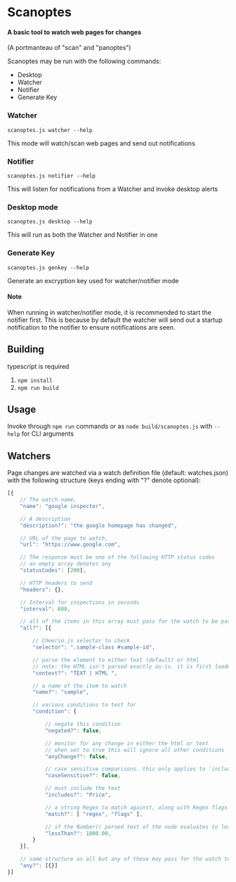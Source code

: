 # Scanoptes
#### A basic tool to watch web pages for changes

(A portmanteau of "scan" and "panoptes")

Scanoptes may be run with the following commands:
* Desktop
* Watcher
* Notifier
* Generate Key

### Watcher
`scanoptes.js watcher --help`

This mode will watch/scan web pages and send out notifications

### Notifier
`scanoptes.js notifier --help`

This will listen for notifications from a Watcher and invoke desktop alerts

### Desktop mode
`scanoptes.js desktop --help`

This will run as both the Watcher and Notifier in one

### Generate Key
`scanoptes.js genkey --help`

Generate an excryption key used for watcher/notifier mode

#### Note
When running in watcher/notifier mode, it is recommended to start the notifier first. This is because by default the
watcher will send out a startup notification to the notifier to ensure notifications are seen.

## Building
typescript is required
1. `npm install`
2. `npm run build`

## Usage
Invoke through `npm run` commands or as `node build/scanoptes.js` with `--help` for CLI arguments

## Watchers
Page changes are watched via a watch definition file (default: watches.json) with the following structure (keys ending with "?" denote optional):

```javascript
[{
    // The watch name,
    "name": "google inspector",

    // A description
    "description?": "the google homepage has changed",

    // URL of the page to watch,
    "url": "https://www.google.com",

    // The response must be one of the following HTTP status codes
    // an empty array denotes any
    "statusCodes": [200],

    // HTTP headers to send
    "headers": {},

    // Interval for inspections in seconds
    "interval": 600,

    // all of the items in this array must pass for the watch to be pass
    "all?": [{

        // Cheerio.js selector to check
        "selector": ".sample-class #sample-id",

        // parse the element to either text (default) or html
        // note: the HTML isn't parsed exactly as-is. it is first loaded via Cheerio and then extracted via `html()`
        "context?": "TEXT | HTML ",

        // a name of the item to watch
        "name?": "sample",

        // various conditions to test for
        "condition": {

			// negate this condition
			"negated?": false,

            // monitor for any change in either the html or text
            // when set to true this will ignore all other conditions
            "anyChange?": false,

            // case sensitive comparisons. this only applies to `includes` when context is TEXT
            "caseSensitive?": false,

            // must include the text
            "includes?": "Price",

            // a string Regex to match against, along with Regex flags
            "match?": [ "regex", "flags" ],

            // if the Number() parsed text of the node evaluates to less than this value
            "lessThan?": 1000.00,
        }
    }],

    // same structure as all but any of these may pass for the watch to pass
    "any?": [{}]
}]
```
